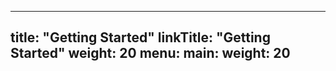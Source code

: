 
---
title: "Getting Started"
linkTitle: "Getting Started"
weight: 20
menu:
  main:
    weight: 20
---






